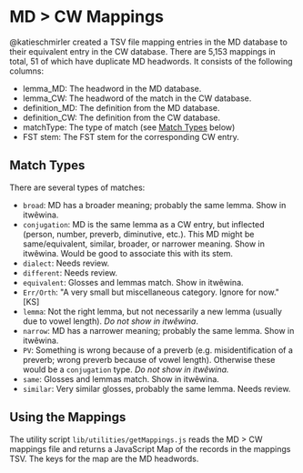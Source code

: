 # MD > CW Mappings

@katieschmirler created a TSV file mapping entries in the MD database to their equivalent entry in the CW database. There are 5,153 mappings in total, 51 of which have duplicate MD headwords. It consists of the following columns:

* lemma_MD: The headword in the MD database.
* lemma_CW: The headword of the match in the CW database.
* definition_MD: The definition from the MD database.
* definition_CW: The definition from the CW database.
* matchType: The type of match (see [Match Types](#match-types) below)
* FST stem: The FST stem for the corresponding CW entry.

## Match Types

There are several types of matches:

* `broad`: MD has a broader meaning; probably the same lemma. Show in itwêwina.
* `conjugation`: MD is the same lemma as a CW entry, but inflected (person, number, preverb, diminutive, etc.). This MD might be same/equivalent, similar, broader, or narrower meaning. Show in itwêwina. Would be good to associate this with its stem.
* `dialect`: Needs review.
* `different`: Needs review.
* `equivalent`: Glosses and lemmas match. Show in itwêwina.
* `Err/Orth`: "A very small but miscellaneous category. Ignore for now." [KS]
* `lemma`: Not the right lemma, but not necessarily a new lemma (usually due to vowel length). _Do not show in itwêwina_.
* `narrow`: MD has a narrower meaning; probably the same lemma. Show in itwêwina.
* `PV`: Something is wrong because of a preverb (e.g. misidentification of a preverb; wrong preverb because of vowel length). Otherwise these would be a `conjugation` type. _Do not show in itwêwina._
* `same`: Glosses and lemmas match. Show in itwêwina.
* `similar`: Very similar glosses, probably the same lemma. Needs review.

## Using the Mappings

The utility script `lib/utilities/getMappings.js` reads the MD > CW mappings file and returns a JavaScript Map of the records in the mappings TSV. The keys for the map are the MD headwords.
